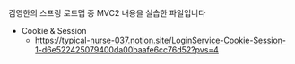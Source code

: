 김영한의 스프링 로드맵 중 MVC2 내용을 실습한 파일입니다
- Cookie & Session
  - https://typical-nurse-037.notion.site/LoginService-Cookie-Session-1-d6e522425079400da00baafe6cc76d52?pvs=4
